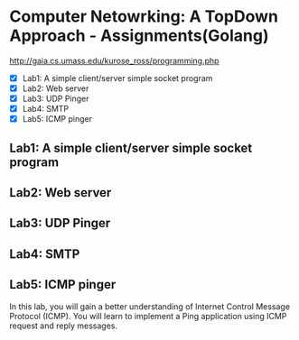 # Computer Netowrking: A TopDown Approach - Assignments(Golang)

http://gaia.cs.umass.edu/kurose_ross/programming.php

- [x] Lab1: A simple client/server simple socket program
- [x] Lab2: Web server
- [x] Lab3: UDP	Pinger
- [x] Lab4: SMTP
- [x] Lab5: ICMP pinger

## Lab1: A simple client/server simple socket program

## Lab2: Web server

## Lab3: UDP Pinger

## Lab4: SMTP

## Lab5: ICMP pinger
In this lab, you will gain a better understanding of Internet Control Message Protocol (ICMP). You will  learn to implement a Ping application using ICMP request and reply messages.
